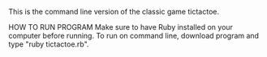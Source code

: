 This is the command line version of the classic game tictactoe. 

HOW TO RUN PROGRAM
Make sure to have Ruby installed on your computer before running.
To run on command line, download program and type "ruby tictactoe.rb".
